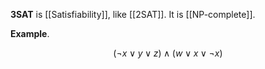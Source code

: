 **3SAT** is [[Satisfiability]], like [[2SAT]]. It is [[NP-complete]].

**Example**. 

$$
( \lnot x \lor y \lor z) \land (w \lor x \lor \lnot x)
$$